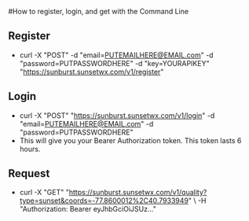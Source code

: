 #How to register, login, and get with the Command Line

## Register
 - curl -X "POST" -d "email=PUTEMAILHERE@EMAIL.com" -d "password=PUTPASSWORDHERE" -d "key=YOURAPIKEY" "https://sunburst.sunsetwx.com/v1/register"

## Login
 - curl -X "POST" "https://sunburst.sunsetwx.com/v1/login" -d "email=PUTEMAILHERE@EMAIL.com" -d "password=PUTPASSWORDHERE"
 - This will give you your Bearer Authorization token. This token lasts 6 hours.

## Request
 - curl -X "GET" "https://sunburst.sunsetwx.com/v1/quality?type=sunset&coords=-77.8600012%2C40.7933949" \  -H "Authorization: Bearer eyJhbGciOiJSUz..."
